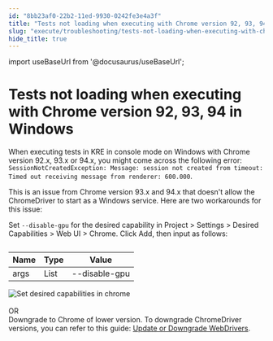 ```yaml
---
id: "8bb23af0-22b2-11ed-9930-0242fe3e4a3f"
title: "Tests not loading when executing with Chrome version 92, 93, 94 in Windows"
slug: "execute/troubleshooting/tests-not-loading-when-executing-with-chrome-version-92-93-94-in-windows"
hide_title: true
---
```

import useBaseUrl from '@docusaurus/useBaseUrl';


# <a id="troubleshooting-1651" class="anchor_top_offset"/><a id="ariaid-title1" class="anchor_top_offset"/>Tests not loading when executing with Chrome version 92, 93, 94 in Windows

<section xmlns="http://www.w3.org/1999/xhtml" className="section condition"><p className="p">When executing tests in KRE in console mode on Windows with Chrome version 92.x, 93.x or 94.x, you might come across the following error: <code className="ph codeph">SessionNotCreatedException: Message: session not created from timeout: Timed out receiving message from renderer: 600.000</code>.</p></section> 
<div xmlns="http://www.w3.org/1999/xhtml" className="bodydiv troubleSolution"><section className="section cause"><p className="p">This is an issue from Chrome version 93.x and 94.x that doesn't allow the ChromeDriver to start as a Windows service. Here are two workarounds for this issue:</p></section><section className="section remedy"><div className="li step p"><span className="ph cmd">Set <code className="ph codeph">--disable-gpu</code> for the desired capability in <span className="ph uicontrol"> Project</span> &gt; <span className="ph uicontrol">Settings</span> &gt; <span className="ph uicontrol">Desired Capabilities</span> &gt; <span className="ph uicontrol">Web UI</span> &gt; <span className="ph uicontrol"> Chrome</span>. Click <span className="ph uicontrol">Add</span>, then input as follows:</span><div className="itemgroup info"><table className="table anchor_top_offset" id="troubleshooting-1651__1c42a666-d936-451b-af31-c3537ac1543c"><caption /><colgroup><col style={{width: '33.33333333333333%'}} /><col style={{width: '33.33333333333333%'}} /><col style={{width: '33.33333333333333%'}} /></colgroup><thead className="thead"><tr className><th className="entry anchor_top_offset" id="troubleshooting-1651__1c42a666-d936-451b-af31-c3537ac1543c__entry__1">Name</th><th className="entry anchor_top_offset" id="troubleshooting-1651__1c42a666-d936-451b-af31-c3537ac1543c__entry__2">Type</th><th className="entry anchor_top_offset" id="troubleshooting-1651__1c42a666-d936-451b-af31-c3537ac1543c__entry__3">Value</th></tr></thead><tbody className="tbody"><tr className><td className="entry" headers="troubleshooting-1651__1c42a666-d936-451b-af31-c3537ac1543c__entry__1 troubleshooting-1651__1c42a666-d936-451b-af31-c3537ac1543c__entry__2 troubleshooting-1651__1c42a666-d936-451b-af31-c3537ac1543c__entry__3 ">args</td><td className="entry" headers="troubleshooting-1651__1c42a666-d936-451b-af31-c3537ac1543c__entry__1 troubleshooting-1651__1c42a666-d936-451b-af31-c3537ac1543c__entry__2 troubleshooting-1651__1c42a666-d936-451b-af31-c3537ac1543c__entry__3 ">List</td><td className="entry" headers="troubleshooting-1651__1c42a666-d936-451b-af31-c3537ac1543c__entry__1 troubleshooting-1651__1c42a666-d936-451b-af31-c3537ac1543c__entry__2 troubleshooting-1651__1c42a666-d936-451b-af31-c3537ac1543c__entry__3 ">--disable-gpu</td></tr></tbody></table></div><div className="itemgroup info"><img className="image" src={useBaseUrl("https://github.com/katalon-studio/docs-images/raw/master/katalon-testcloud/troubleshoot/TC-TROUBLESHOOT-Set-desired-capability.png")} alt="Set desired capabilities in chrome" /><br /><br /></div><div className="itemgroup info">OR</div><div className="itemgroup info">Downgrade to Chrome of lower version. To downgrade ChromeDriver versions, you can refer to this guide: <a className="xref" href="/docs/create-tests/manage-projects/set-up-projects/web-testing/handle-webdrivers/upgrade-or-downgrade-webdrivers-in-katalon-studio#id_2">Update or Downgrade WebDrivers</a>.</div></div></section></div>
